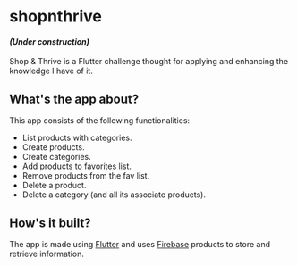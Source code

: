 # shopnthrive
#### *(Under construction)*

Shop & Thrive is a Flutter challenge thought for applying and enhancing the knowledge I have of it.

## What's the app about?

This app consists of the following functionalities:

- List products with categories.
- Create products.
- Create categories.
- Add products to favorites list.
- Remove products from the fav list.
- Delete a product.
- Delete a category (and all its associate products).
  
## How's it built?

The app is made using [Flutter](https://flutter.dev) and uses [Firebase](https://firebase.google.com/products-build) products to store and retrieve information.
